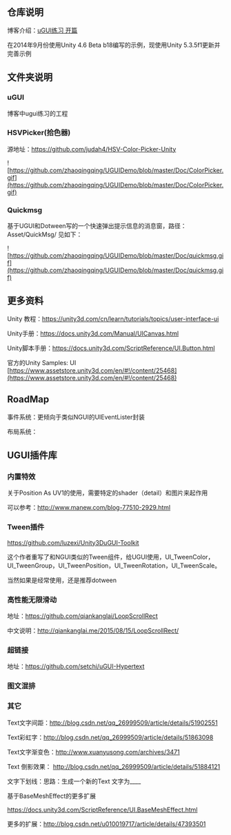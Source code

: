 ## 仓库说明

博客介绍：[uGUI练习 开篇](http://www.cnblogs.com/zhaoqingqing/p/3972596.html)

在2014年9月份使用Unity 4.6 Beta b18编写的示例，现使用Unity 5.3.5f1更新并完善示例 

## 文件夹说明

### uGUI

博客中ugui练习的工程

### HSVPicker(拾色器)

源地址：https://github.com/judah4/HSV-Color-Picker-Unity

![https://github.com/zhaoqingqing/UGUIDemo/blob/master/Doc/ColorPicker.gif](https://github.com/zhaoqingqing/UGUIDemo/blob/master/Doc/ColorPicker.gif)

### Quickmsg

基于UGUI和Dotween写的一个快速弹出提示信息的消息窗，路径：Asset/QuickMsg/ 见如下：

![https://github.com/zhaoqingqing/UGUIDemo/blob/master/Doc/quickmsg.gif](https://github.com/zhaoqingqing/UGUIDemo/blob/master/Doc/quickmsg.gif)

## 更多资料

Unity 教程：https://unity3d.com/cn/learn/tutorials/topics/user-interface-ui

Unity手册：https://docs.unity3d.com/Manual/UICanvas.html

Unity脚本手册：https://docs.unity3d.com/ScriptReference/UI.Button.html

官方的Unity Samples: UI [https://www.assetstore.unity3d.com/en/#!/content/25468](https://www.assetstore.unity3d.com/en/#!/content/25468)

## RoadMap

事件系统：更倾向于类似NGUI的UIEventLister封装



布局系统：





## UGUI插件库

### 内置特效

关于Position As UV1的使用，需要特定的shader（detail）和图片来起作用

可以参考：http://www.manew.com/blog-77510-2929.html

### Tween插件

https://github.com/luzexi/Unity3DuGUI-Toolkit

这个作者重写了和NGUI类似的Tween组件，给UGUI使用，UI_TweenColor，UI_TweenGroup，UI_TweenPosition，UI_TweenRotation，UI_TweenScale。

当然如果是经常使用，还是推荐dotween

### 高性能无限滑动

地址：https://github.com/qiankanglai/LoopScrollRect

中文说明：http://qiankanglai.me/2015/08/15/LoopScrollRect/


### 超链接

地址：https://github.com/setchi/uGUI-Hypertext


### 图文混排


### 其它

Text文字间距：http://blog.csdn.net/qq_26999509/article/details/51902551

Text彩虹字：http://blog.csdn.net/qq_26999509/article/details/51863098

Text文字渐变色：http://www.xuanyusong.com/archives/3471

Text 倒影效果： http://blog.csdn.net/qq_26999509/article/details/51884121

文字下划线：思路：生成一个新的Text 文字为____



基于BaseMeshEffect的更多扩展

https://docs.unity3d.com/ScriptReference/UI.BaseMeshEffect.html

更多的扩展：http://blog.csdn.net/u010019717/article/details/47393501

